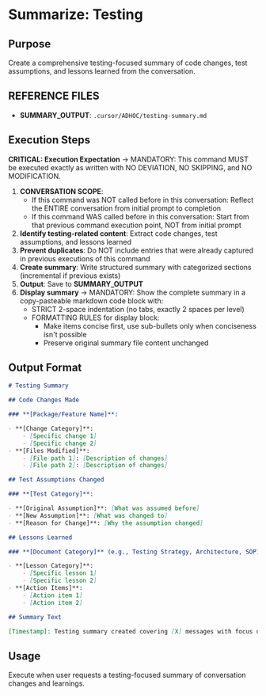 # Summarize: Testing

## Purpose

Create a comprehensive testing-focused summary of code changes, test assumptions, and lessons learned from the conversation.

## **REFERENCE FILES**

- **SUMMARY_OUTPUT**: `.cursor/ADHOC/testing-summary.md`

## Execution Steps

**CRITICAL: Execution Expectation** → MANDATORY: This command MUST be executed exactly as written with NO DEVIATION, NO SKIPPING, and NO MODIFICATION.

1. **CONVERSATION SCOPE**:
    - If this command was NOT called before in this conversation: Reflect the ENTIRE conversation from initial prompt to completion
    - If this command WAS called before in this conversation: Start from that previous command execution point, NOT from initial prompt
2. **Identify testing-related content**: Extract code changes, test assumptions, and lessons learned
3. **Prevent duplicates**: Do NOT include entries that were already captured in previous executions of this command
4. **Create summary**: Write structured summary with categorized sections (incremental if previous exists)
5. **Output**: Save to **SUMMARY_OUTPUT**
6. **Display summary** → MANDATORY: Show the complete summary in a copy-pasteable markdown code block with:
    - STRICT 2-space indentation (no tabs, exactly 2 spaces per level)
    - FORMATTING RULES for display block:
        - Make items concise first, use sub-bullets only when conciseness isn't possible
        - Preserve original summary file content unchanged

## Output Format

```markdown
# Testing Summary

## Code Changes Made

### **[Package/Feature Name]**:

- **[Change Category]**:
    - [Specific change 1]
    - [Specific change 2]
- **[Files Modified]**:
    - [File path 1]: [Description of changes]
    - [File path 2]: [Description of changes]

## Test Assumptions Changed

### **[Test Category]**:

- **[Original Assumption]**: [What was assumed before]
- **[New Assumption]**: [What was changed to]
- **[Reason for Change]**: [Why the assumption changed]

## Lessons Learned

### **[Document Category]** (e.g., Testing Strategy, Architecture, SOP):

- **[Lesson Category]**:
    - [Specific lesson 1]
    - [Specific lesson 2]
- **[Action Items]**:
    - [Action item 1]
    - [Action item 2]

## Summary Text

[Timestamp]: Testing summary created covering [X] messages with focus on code changes, test assumptions, and lessons learned.
```

## Usage

Execute when user requests a testing-focused summary of conversation changes and learnings.
